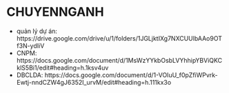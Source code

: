 # CHUYENNGANH
<ul>
  <li> quản lý dự án: https://drive.google.com/drive/u/1/folders/1JGLjktIXg7NXCUUlbAAo9OTf3N-ydIiV</li>
  <li> CNPM:
  https://docs.google.com/document/d/1MsWzYYkbOsbLVYhhipYBViQKCklS5Bi1/edit#heading=h.1ksv4uv
  </li>
  <li> DBCLDA: https://docs.google.com/document/d/1-VOIuU_f0pZfiWPvrk-Ewtj-nndCZW4gJ6352I_urvM/edit#heading=h.111kx3o </li>
  
